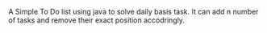 A Simple To Do list using java to solve daily basis task. It can add n number of tasks and remove their exact position accodringly.

